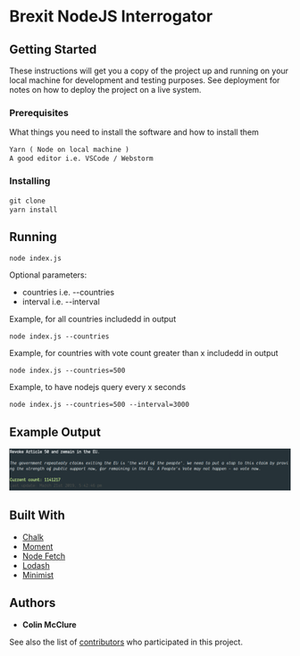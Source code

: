 # Brexit NodeJS Interrogator

## Getting Started

These instructions will get you a copy of the project up and running on your local machine for development and testing purposes. See deployment for notes on how to deploy the project on a live system.

### Prerequisites

What things you need to install the software and how to install them

```
Yarn ( Node on local machine )
A good editor i.e. VSCode / Webstorm
```

### Installing

```
git clone
yarn install
```
## Running

```
node index.js 
```

Optional parameters:
- countries i.e. --countries
- interval i.e. --interval


Example, for all countries includedd in output
```
node index.js --countries
```

Example, for countries with vote count greater than x includedd in output
```
node index.js --countries=500
```

Example, to have nodejs query every x seconds
```
node index.js --countries=500 --interval=3000
```

## Example Output

![alt](/examples/Example-1-no-args.png)

## Built With

* [Chalk](https://momentjs.com/)
* [Moment](https://momentjs.com/)
* [Node Fetch](https://www.npmjs.com/package/node-fetch)
* [Lodash](https://lodash.com/)
* [Minimist](https://www.npmjs.com/package/minimist)

## Authors

* **Colin McClure**

See also the list of [contributors](https://github.com/your/project/contributors) who participated in this project.

